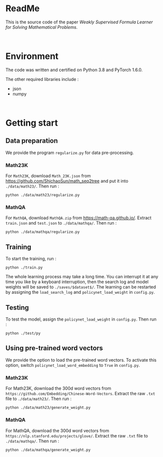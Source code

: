 # ReadMe

This is the source code of the paper *Weakly Supervised Formula Learner for Solving Mathematical Problems*. 

<br/>

# Environment

The code was written and certified on Python 3.8 and PyTorch 1.6.0. 

The other required libraries include :

+ json
+ numpy

<br/>

# Getting start

## Data preparation

We provide the program `regularize.py` for data pre-processing.

### Math23K

For `Math23K`, download `Math_23K.json` from <https://github.com/ShichaoSun/math_seq2tree> and put it into `./data/math23/`. Then run :

```
python ./data/math23/regularize.py
```

### MathQA

For `MathQA`, download `MathQA.zip` from <https://math-qa.github.io/>. Extract `train.json` and `test.json` to `./data/mathqa/`. Then run :

```
python ./data/mathqa/regularize.py
```

## Training

To start the training, run :

```
python ./train.py
```

The whole learning process may take a long time. You can interrupt it at any time you like by a keyboard interruption, then the search log and model weights will be saved to `./saves/$dataset$/`. The learning can be restarted by assigning the `load_search_log` and `policynet_load_weight` in `config.py`.

## Testing

To test the model, assign the `policynet_load_weight` in `config.py`. Then run :

```
python ./test/py
```

## Using pre-trained word vectors

We provide the option to load the pre-trained word vectors. To activate this option, switch `policynet_load_word_embedding` to `True` in `config.py`.

### Math23K
For Math23K, download the 300d word vectors from `https://github.com/Embedding/Chinese-Word-Vectors`. Extract the raw `.txt` file to `./data/math23/`. Then run :

```
python ./data/math23/generate_weight.py
```

### MathQA
For MathQA, download the 300d word vectors from `https://nlp.stanford.edu/projects/glove/`. Extract the raw `.txt` file to `./data/mathqa/`. Then run :

```
python ./data/mathqa/generate_weight.py
```

